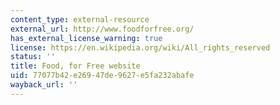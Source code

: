 ```yaml
---
content_type: external-resource
external_url: http://www.foodforfree.org/
has_external_license_warning: true
license: https://en.wikipedia.org/wiki/All_rights_reserved
status: ''
title: Food, for Free website
uid: 77077b42-e269-47de-9627-e5fa232abafe
wayback_url: ''
---
```

